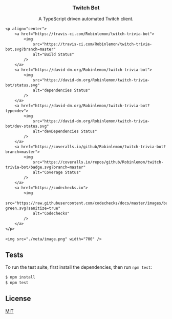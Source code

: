 <p align="center">
    <h3 align="center">Twitch Bot</h3>
    <p align="center">A TypeScript driven automated Twitch client.</p>

    <p align="center">
        <a href="https://travis-ci.com/Robinlemon/twitch-trivia-bot">
            <img
                src="https://travis-ci.com/Robinlemon/twitch-trivia-bot.svg?branch=master"
                alt="Build Status"
            />
        </a>
        <a href="https://david-dm.org/Robinlemon/twitch-trivia-bot">
            <img
                src="https://david-dm.org/Robinlemon/twitch-trivia-bot/status.svg"
                alt="dependencies Status"
            />
        </a>
        <a href="https://david-dm.org/Robinlemon/twitch-trivia-bot?type=dev">
            <img
                src="https://david-dm.org/Robinlemon/twitch-trivia-bot/dev-status.svg"
                alt="devDependencies Status"
            />
        </a>
        <a href="https://coveralls.io/github/Robinlemon/twitch-trivia-bot?branch=master">
            <img
                src="https://coveralls.io/repos/github/Robinlemon/twitch-trivia-bot/badge.svg?branch=master"
                alt="Coverage Status" 
            />
        </a>
        <a href="https://codechecks.io">
            <img
                src="https://raw.githubusercontent.com/codechecks/docs/master/images/badges/badge-green.svg?sanitize=true"
                alt="Codechecks"
            />
        </a>
    </p>

    <img src="./meta/image.png" width="700" />
</p>

## Tests

To run the test suite, first install the dependencies, then run `npm test`:

```bash
$ npm install
$ npm test
```

## License

[MIT](LICENSE)
